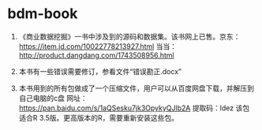 # bdm-book
1. 《商业数据挖掘》一书中涉及到的源码和数据集。该书网上已售。京东：https://item.jd.com/10022778213927.html 当当：http://product.dangdang.com/1743508956.html

2. 本书有一些错误需要修订，参看文件“错误勘正.docx”

3. 本书用到的所有包做成了一个压缩文件，用户可以从百度网盘下载，并解压到自己电脑的c盘
网址：https://pan.baidu.com/s/1aQSesku7jk3OpykyQJlb2A
提取码：ldez
该包适合R 3.5版。更高版本的R，需要重新安装这些包。

